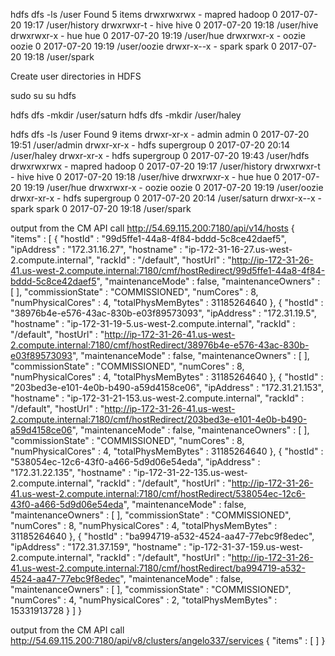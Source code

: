  
 hdfs dfs -ls /user
Found 5 items
drwxrwxrwx   - mapred hadoop          0 2017-07-20 19:17 /user/history
drwxrwxr-t   - hive   hive            0 2017-07-20 19:18 /user/hive
drwxrwxr-x   - hue    hue             0 2017-07-20 19:19 /user/hue
drwxrwxr-x   - oozie  oozie           0 2017-07-20 19:19 /user/oozie
drwxr-x--x   - spark  spark           0 2017-07-20 19:18 /user/spark

Create user directories in HDFS

sudo su
su hdfs

hdfs dfs -mkdir /user/saturn
hdfs dfs -mkdir /user/haley

hdfs dfs -ls /user
Found 9 items
drwxr-xr-x   - admin  admin               0 2017-07-20 19:51 /user/admin
drwxr-xr-x   - hdfs   supergroup          0 2017-07-20 20:14 /user/haley
drwxr-xr-x   - hdfs   supergroup          0 2017-07-20 19:43 /user/hdfs
drwxrwxrwx   - mapred hadoop              0 2017-07-20 19:17 /user/history
drwxrwxr-t   - hive   hive                0 2017-07-20 19:18 /user/hive
drwxrwxr-x   - hue    hue                 0 2017-07-20 19:19 /user/hue
drwxrwxr-x   - oozie  oozie               0 2017-07-20 19:19 /user/oozie
drwxr-xr-x   - hdfs   supergroup          0 2017-07-20 20:14 /user/saturn
drwxr-x--x   - spark  spark               0 2017-07-20 19:18 /user/spark


output from the CM API call 
http://54.69.115.200:7180/api/v14/hosts
{
  "items" : [ {
    "hostId" : "99d5ffe1-44a8-4f84-bddd-5c8ce42daef5",
    "ipAddress" : "172.31.16.27",
    "hostname" : "ip-172-31-16-27.us-west-2.compute.internal",
    "rackId" : "/default",
    "hostUrl" : "http://ip-172-31-26-41.us-west-2.compute.internal:7180/cmf/hostRedirect/99d5ffe1-44a8-4f84-bddd-5c8ce42daef5",
    "maintenanceMode" : false,
    "maintenanceOwners" : [ ],
    "commissionState" : "COMMISSIONED",
    "numCores" : 8,
    "numPhysicalCores" : 4,
    "totalPhysMemBytes" : 31185264640
  }, {
    "hostId" : "38976b4e-e576-43ac-830b-e03f89573093",
    "ipAddress" : "172.31.19.5",
    "hostname" : "ip-172-31-19-5.us-west-2.compute.internal",
    "rackId" : "/default",
    "hostUrl" : "http://ip-172-31-26-41.us-west-2.compute.internal:7180/cmf/hostRedirect/38976b4e-e576-43ac-830b-e03f89573093",
    "maintenanceMode" : false,
    "maintenanceOwners" : [ ],
    "commissionState" : "COMMISSIONED",
    "numCores" : 8,
    "numPhysicalCores" : 4,
    "totalPhysMemBytes" : 31185264640
  }, {
    "hostId" : "203bed3e-e101-4e0b-b490-a59d4158ce06",
    "ipAddress" : "172.31.21.153",
    "hostname" : "ip-172-31-21-153.us-west-2.compute.internal",
    "rackId" : "/default",
    "hostUrl" : "http://ip-172-31-26-41.us-west-2.compute.internal:7180/cmf/hostRedirect/203bed3e-e101-4e0b-b490-a59d4158ce06",
    "maintenanceMode" : false,
    "maintenanceOwners" : [ ],
    "commissionState" : "COMMISSIONED",
    "numCores" : 8,
    "numPhysicalCores" : 4,
    "totalPhysMemBytes" : 31185264640
  }, {
    "hostId" : "538054ec-12c6-43f0-a466-5d9d06e54eda",
    "ipAddress" : "172.31.22.135",
    "hostname" : "ip-172-31-22-135.us-west-2.compute.internal",
    "rackId" : "/default",
    "hostUrl" : "http://ip-172-31-26-41.us-west-2.compute.internal:7180/cmf/hostRedirect/538054ec-12c6-43f0-a466-5d9d06e54eda",
    "maintenanceMode" : false,
    "maintenanceOwners" : [ ],
    "commissionState" : "COMMISSIONED",
    "numCores" : 8,
    "numPhysicalCores" : 4,
    "totalPhysMemBytes" : 31185264640
  }, {
    "hostId" : "ba994719-a532-4524-aa47-77ebc9f8edec",
    "ipAddress" : "172.31.37.159",
    "hostname" : "ip-172-31-37-159.us-west-2.compute.internal",
    "rackId" : "/default",
    "hostUrl" : "http://ip-172-31-26-41.us-west-2.compute.internal:7180/cmf/hostRedirect/ba994719-a532-4524-aa47-77ebc9f8edec",
    "maintenanceMode" : false,
    "maintenanceOwners" : [ ],
    "commissionState" : "COMMISSIONED",
    "numCores" : 4,
    "numPhysicalCores" : 2,
    "totalPhysMemBytes" : 15331913728
  } ]
}

output from the CM API call 
http://54.69.115.200:7180/api/v8/clusters/angelo337/services
{
  "items" : [ ]
}
